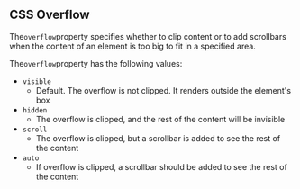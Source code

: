 ## CSS Overflow

The`overflow`property specifies whether to clip content or to add scrollbars when the content of an element is too big to fit in a specified area.

The`overflow`property has the following values:

* `visible`
  - Default. The overflow is not clipped. It renders outside the element's box
* `hidden`
  - The overflow is clipped, and the rest of the content will be invisible
* `scroll`
  - The overflow is clipped, but a scrollbar is added to see the rest of the content
* `auto`
  - If overflow is clipped, a scrollbar should be added to see the rest of the content

  


